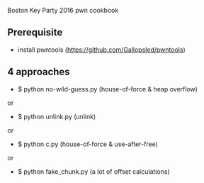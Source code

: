 Boston Key Party 2016 pwn cookbook

## Prerequisite

* install pwntools (https://github.com/Gallopsled/pwntools)

## 4 approaches

* $ python no-wild-guess.py (house-of-force & heap overflow)

or 

* $ python unlink.py (unlink)

or

* $ python c.py (house-of-force & use-after-free)

or 

* $ python fake_chunk.py (a lot of offset calculations)
